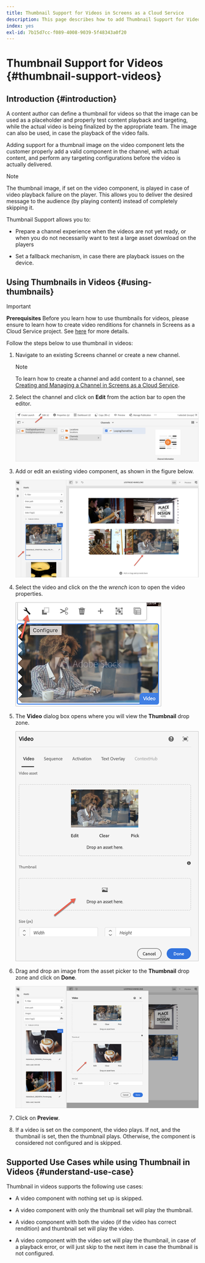 ```yaml
---
title: Thumbnail Support for Videos in Screens as a Cloud Service
description: This page describes how to add Thumbnail Support for Videos in Screens as a Cloud Service.
index: yes
exl-id: 7b15d7cc-f089-4008-9039-5f48343a0f20
---
```

# Thumbnail Support for Videos {#thumbnail-support-videos}

## Introduction {#introduction}

A content author can define a thumbnail for videos so that the image can be used as a placeholder and properly test content playback and targeting, while the actual video is being finalized by the appropriate team. The image can also be used, in case the playback of the video fails.

Adding support for a thumbnail image on the video component lets the customer properly add a valid component in the channel, with actual content, and perform any targeting configurations before the video is actually delivered. 

>[!NOTE]
>The thumbnail image, if set on the video component, is played in case of video playback failure on the player. This allows you to deliver the desired message to the audience (by playing  content) instead of completely skipping it.

Thumbnail Support allows you to:

* Prepare a channel experience when the videos are not yet ready, or when you do not necessarily want to test a large asset download on the players

* Set a fallback mechanism, in case there are playback issues on the device.

## Using Thumbnails in Videos {#using-thumbnails}

>[!IMPORTANT]
>**Prerequisites**
>Before you learn how to use thumbnails for videos, please ensure to learn how to create video renditions for channels in Screens as a Cloud Service project. See [here](/help/screens-cloud/configuring/creating-screens-video-renditions-cloud-service.md) for more details.

Follow the steps below to use thumbnail in videos:

1. Navigate to an existing Screens channel or create a new channel.

   >[!NOTE]
   >To learn how to create a channel and add content to a channel, see [Creating and Managing a Channel in Screens as a Cloud Service](https://experienceleague.adobe.com/docs/experience-manager-cloud-service/screens-as-cloud-service/create-content/creating-channels-screens-cloud.html?lang=en).

1. Select the channel and click on **Edit** from the action bar to open the editor.

   ![](/help/screens-cloud/using-core-product-features/assets/thumbnail-1.png)

1. Add or edit an existing video component, as shown in the figure below.

   ![](/help/screens-cloud/using-core-product-features/assets/thumbnail-2.png)

1. Select the video and click on the the *wrench* icon to open the video properties.

   ![](/help/screens-cloud/using-core-product-features/assets/thumbnail-3.png)

1. The **Video** dialog box opens where you will view the **Thumbnail** drop zone.

   ![](/help/screens-cloud/using-core-product-features/assets/thumbnail-4.png)

1. Drag and drop an image from the asset picker to the **Thumbnail** drop zone and click on **Done**.
   
   ![](/help/screens-cloud/using-core-product-features/assets/thumbnail-5.png)

1. Click on **Preview**.

1. If a video is set on the component, the video plays. If not, and the thumbnail is set, then the thumbnail plays. Otherwise, the component is considered not configured and is skipped.

## Supported Use Cases while using Thumbnail in Videos {#understand-use-case}

Thumbnail in videos supports the following use cases:

* A video component with nothing set up is skipped.

* A video component with only the thumbnail set will play the thumbnail.

* A video component with both the video (if the video has correct rendition) and thumbnail set will play the video.

* A video component with the video set will play the thumbnail, in case of a playback error, or will just skip to the next item in case the thumbnail is not configured.
